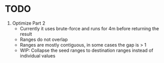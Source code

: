 # TODO

1. Optimize Part 2
    - Currently it uses brute-force and runs for 4m before returning the result
    - Ranges do not overlap
    - Ranges are mostly contiguous, in some cases the gap is > 1
    - WIP: Collapse the seed ranges to destination ranges instead of individual values
